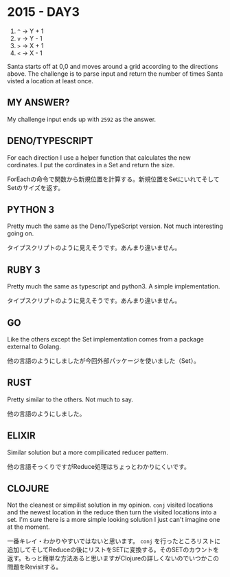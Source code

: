 # 2015 - DAY3

1. `^` -> Y + 1
2. `v` -> Y - 1
3. `>` -> X + 1
4. `<` -> X - 1

Santa starts off at 0,0 and moves around a grid according to the directions above. The challenge is to parse input and return the number of times Santa visted a location at least once.

## MY ANSWER?

My challenge input ends up with `2592` as the answer.

## DENO/TYPESCRIPT

For each direction I use a helper function that calculates the new cordinates. I put the cordinates in a Set and return the size.

ForEachの命令で関数から新規位置を計算する。新規位置をSetにいれてそしてSetのサイズを返す。

## PYTHON 3

Pretty much the same as the Deno/TypeScript version. Not much interesting going on.

タイプスクリプトのように見えそうです。あんまり違いません。

## RUBY 3

Pretty much the same as typescript and python3. A simple implementation.

タイプスクリプトのように見えそうです。あんまり違いません。

## GO

Like the others except the Set implementation comes from a package external to Golang.

他の言語のようにしましたが今回外部パッケージを使いました（Set）。

## RUST

Pretty similar to the others. Not much to say.

他の言語のようにしました。

## ELIXIR

Similar solution but a more compilicated reducer pattern.

他の言語そっくりですがReduce処理はちょっとわかりにくいです。

## CLOJURE

Not the cleanest or simpilist solution in my opinion. `conj` visited locations and the newest location in the reduce then turn the visited locations into a set. I'm sure there is a more simple looking solution I just can't imagine one at the moment.

一番キレイ・わかりやすいではないと思います。 `conj` を行ったところリストに追加してそしてReduceの後にリストをSETに変換する。そのSETのカウントを返す。もっと簡単な方法あると思いますがClojureの詳しくないのでいつかこの問題をRevisitする。

